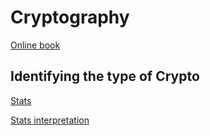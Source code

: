 # Cryptography

[Online book](http://www.cs.umd.edu/~waa/414-F11/IntroToCrypto.pdf)

## Identifying the type of Crypto 

[](http://practicalcryptography.com/cryptanalysis/text-characterisation/identifying-unknown-ciphers/)

[Stats](https://home.comcast.net/~acabion/refscore.html)

[Stats interpretation](https://home.comcast.net/~acabion/acarefstats.html)
